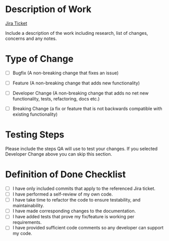 # Description of Work

[Jira Ticket](https://idcore.atlassian.net/browse/IDC-XXX)

Include a description of the work including research, list of changes, concerns and any notes.


# Type of Change

- [ ] Bugfix (A non-breaking change that fixes an issue)
- [ ] Feature (A non-breaking change that adds new functionality)
- [ ] Developer Change (A non-breaking change that adds no net new functionality, tests, refactoring, docs etc.)
- [ ] Breaking Change (a fix or feature that is not backwards compatible with existing functionality)


# Testing Steps

Please include the steps QA will use to test your changes.
If you selected Developer Change above you can skip this section.


# Definition of Done Checklist

- [ ] I have only included commits that apply to the referenced Jira ticket.
- [ ] I have performed a self-review of my own code.
- [ ] I have take time to refactor the code to ensure testability, and maintainability.
- [ ] I have made corresponding changes to the documentation.
- [ ] I have added tests that prove my fix/feature is working per requirements.
- [ ] I have provided sufficient code comments so any developer can support my code.
